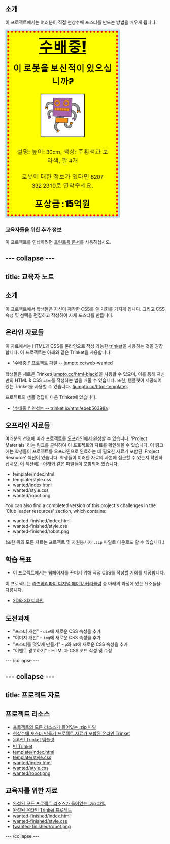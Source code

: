 ## 소개

이 프로젝트에서는 여러분이 직접 현상수배 포스터를 만드는 방법을 배우게 됩니다.

![스크린샷](images/wanted-final.png)

### 교육자들을 위한 추가 정보

이 프로젝트를 인쇄하려면 [프린트용 문서](https://projects.raspberrypi.org/en/projects/wanted/print)를 사용하십시오.

## \--- collapse \---

## title: 교육자 노트

## 소개

이 프로젝트에서 학생들은 자신이 제작한 CSS를 쓸 기회를 가지게 됩니다. 그리고 CSS 속성 및 선택을 편집하고 작성하여 자체 포스터를 만듭니다.

## 온라인 자료들

이 자료에서는 HTML과 CSS를 온라인으로 작성 가능한 [trinket](https://trinket.io/)을 사용하는 것을 권장합니다. 이 프로젝트는 아래와 같은 Trinket을 사용합니다:

* ['수배중!!' 프로젝트 파일 -- jumpto.cc/web-wanted](http://jumpto.cc/web-wanted)

학생들은 새로운 Trinket[(jumpto.cc/html-black)](http://jumpto.cc/html-blank)을 사용할 수 있으며, 이를 통해 자신만의 HTML & CSS 코드를 작성하는 법을 배울 수 있습니다. 또한, 템플릿이 제공되어 있는 Trinket을 사용할 수 있습니다. [(jumpto.cc/html-template)](http://jumpto.cc/html-template).

프로젝트의 샘플 정답이 다음 Trinket에 있습니다.

* ['수배중!!' 완성본 -- trinket.io/html/ebeb56398a](https://trinket.io/html/ebeb56398a)

## 오프라인 자료들

여러분의 선호에 따라 프로젝트를 [오프라인에서 완성](https://www.codeclubprojects.org/en-GB/resources/webdev-working-offline/)할 수 있습니다. 'Project Materials' 라는 링크를 클릭하여 이 프로젝트의 자료를 확인해볼 수 있습니다. 이 링크에는 학생들이 프로젝트를 오프라인으로 완료하는 데 필요한 자료가 포함된 'Project Resource' 섹션이 있습니다. 학생들이 이러한 자료의 사본에 접근할 수 있는지 확인하십시오. 이 섹션에는 아래와 같은 파일들이 포함되어 있습니다.

* template/index.html
* template/style.css
* wanted/index.html
* wanted/style.css
* wanted/robot.png

You can also find a completed version of this project's challenges in the 'Club leader resources' section, which contains:

* wanted-finished/index.html
* wanted-finished/style.css
* wanted-finished/robot.png

(또한 위의 모든 자료는 프로젝트 및 자원봉사자 `.zip` 파일로 다운로드 할 수 있습니다.)

## 학습 목표

* 이 프로젝트에서는 웹페이지를 꾸미기 위해 직접 CSS를 작성할 기회를 제공합니다.

이 프로젝트는 [라즈베리파이 디지털 메이킹 커리큘럼](http://rpf.io/curriculum) 중 아래의 과정에 있는 요소들을 다룹니다.

* [2D와 3D 디자인](https://www.raspberrypi.org/curriculum/design/creator)

## 도전과제

* "포스터 개선" - `div`에 새로운 CSS 속성을 추가
* "이미지 개선" - `img`에 새로운 CSS 속성을 추가
* "포스터를 멋있게 만들기" - `p`와 `h3`에 새로운 CSS 속성을 추가
* "이벤트 광고하기" - HTML과 CSS 코드 작성 및 수정

\--- /collapse \---

## \--- collapse \---

## title: 프로젝트 자료

## 프로젝트 리소스

* [프로젝트의 모든 리소스가 들어있는 .zip 파일](https://rpf.io/p/en/wanted-go)
* [현상수배 포스터 만들기 프로젝트 자료가 포함된 온라인 Trinket](http://jumpto.cc/web-wanted)
* [온라인 Trinket 템플릿](http://jumpto.cc/trinket-template)
* [빈 Trinket](http://jumpto.cc/trinket-blank)
* [template/index.html](resources/template-index.html)
* [template/style.css](resources/template-style.css)
* [wanted/index.html](resources/wanted-index.html)
* [wanted/style.css](resources/wanted-style.css)
* [wanted/robot.png](resources/wanted-robot.png)

## 교육자를 위한 자료

* [완성된 모든 프로젝트 리소스가 들어있는 .zip 파일](https://rpf.io/p/en/wanted-go)
* [완성된 온라인 Trinket 프로젝트](https://trinket.io/html/ebeb56398a)
* [wanted-finished/index.html](resources/wanted-finished-index.html)
* [wanted-finished/style.css](resources/wanted-finished-style.css)
* [twanted-finished/robot.png](resources/twanted-finished-robot.png)

\--- /collapse \---